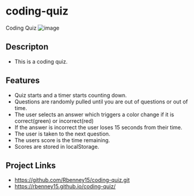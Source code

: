 # coding-quiz
Coding Quiz
![image](https://user-images.githubusercontent.com/98703735/159137557-84aa34a1-7950-45c7-bd3c-0478ab924660.png)

## Descripton
* This is a coding quiz.

## Features
* Quiz starts and a timer starts counting down.
* Questions are randomly pulled until you are out of questions or out of time.
* The user selects an answer which triggers a color change if it is correct(green) or incorrect(red)
* If the answer is incorrect the user loses 15 seconds from their time.
* The user is taken to the next question.
* The users score is the time remaining.
* Scores are stored in localStorage.

## Project Links
* https://github.com/Rbenney15/coding-quiz.git
* https://rbenney15.github.io/coding-quiz/

